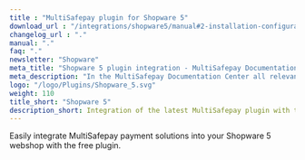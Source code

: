 ```yaml
---
title : "MultiSafepay plugin for Shopware 5"
download_url : "/integrations/shopware5/manual#2-installation-configuration"
changelog_url : "."
manual: "."
faq: "."
newsletter: "Shopware"
meta_title: "Shopware 5 plugin integration - MultiSafepay Documentation Center"
meta_description: "In the MultiSafepay Documentation Center all relevant information regarding our Plugins and API. As well as Support pages for Payment Method, Tools and General Questions. You can also find the contact details of our Support Team and Integration Team."
logo: "/logo/Plugins/Shopware_5.svg"
weight: 110
title_short: "Shopware 5"
description_short: Integration of the latest MultiSafepay plugin with the cutting edge technology Shopware 5 ecommerce software.
---
```


Easily integrate MultiSafepay payment solutions into your Shopware 5 webshop with the free plugin.
